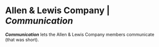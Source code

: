 # Allen &amp; Lewis Company | ***Communication***
***Communication*** lets the Allen & Lewis Company members communicate (that was short).
